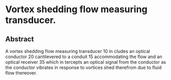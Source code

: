 # Vortex shedding flow measuring transducer.

## Abstract
A vortex shedding flow measuring transducer 10 in cludes an optical conductor 20 cantilevered to a conduit 15 accommodating the flow and an optical receiver 35 which in tercepts an optical signal from the conductor as the conductor vibrates in response to vortices shed therefrom due to fluid flow thereover.